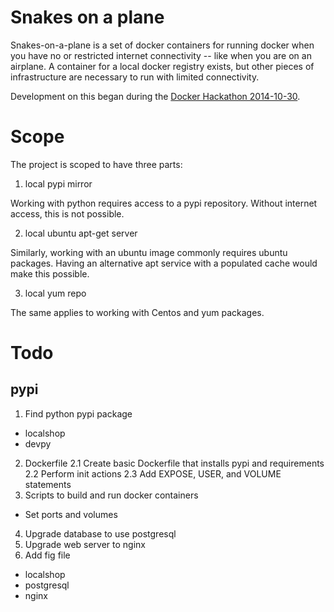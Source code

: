Snakes on a plane
=================

Snakes-on-a-plane is a set of docker containers for running docker when you have
no or restricted internet connectivity -- like when you are on an airplane. A container
for a local docker registry exists, but other pieces of infrastructure are necessary
to run with limited connectivity.

Development on this began during the [Docker Hackathon 2014-10-30](https://blog.docker.com/2014/10/announcing-docker-global-hack-day-2/).

Scope
=====

The project is scoped to have three parts:

1. local pypi mirror

Working with python requires access to a pypi repository. Without internet access, this is not possible.

2. local ubuntu apt-get server

Similarly, working with an ubuntu image commonly requires ubuntu packages. Having an alternative apt service
with a populated cache would make this possible.

3. local yum repo

The same applies to working with Centos and yum packages.

Todo
====

pypi
----

1. Find python pypi package
- localshop
- devpy
2. Dockerfile
2.1 Create basic Dockerfile that installs pypi and requirements
2.2 Perform init actions
2.3 Add EXPOSE, USER, and VOLUME statements
3. Scripts to build and run docker containers
- Set ports and volumes
4. Upgrade database to use postgresql
5. Upgrade web server to nginx
6. Add fig file
- localshop
- postgresql
- nginx
